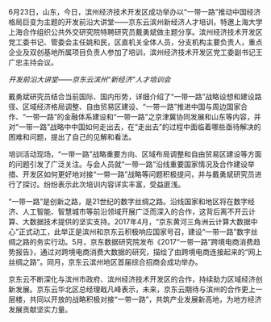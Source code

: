 6月23日，山东，今日，滨州经济技术开发区成功举办以“一带一路”推动中国经济格局巨变为主题的开发前沿大讲堂——京东云滨州新经济人才培训，特邀上海大学上海合作组织公共外交研究院特聘研究员戴勇斌做主题分享。滨州经济技术开发区党工委书记、管委会主任姚和民，区直机关全体人员，分支机构主要负责人，重点企业及双创基地所属项目负责人参加了培训，滨州经济技术开发区党工委副书记王广忠主持会议。![]()

*开发前沿大讲堂——京东云滨州“新经济”人才培训会*

戴勇斌研究员结合当前国际、国内形势，详细介绍了“一带一路”战略设想和建设路径、区域经济格局调整、自由贸易区建设、“一带一路”推进中国与周边国家合作、“一带一路”的金融体系建设和“一带一路”之京津冀协同发展和山东等内容，并对“一带一路”战略中中国如何走出去，在“走出去”的过程中面临着哪些亟待解决的困难和问题，提出了自己的见解和看法。

培训活动现场，“一带一路”战略重要方向、区域布局调整和自由贸易区建设等方面的问题引发了广泛关注。与会人员就“一带一路”沿线重要国家情况及合作建设举措、开发区如何更好地对接“一带一路”战略等问题积极提问，并与戴勇斌研究员进行了探讨。纷纷表示此次培训内容详实丰富，受益匪浅。

“一带一路”是创新之路，是21世纪的数字丝绸之路。沿线国家和地区将在数字经济、人工智能、智慧城市等前沿领域开展广泛而深入的合作，这背后离不开云计算、大数据技术提供的坚实支持。2017年4月，“京东黄河三角洲云计算大数据中心”正式动工，此举正是滨州和京东云积极响应国家号召，建设“一带一路”数字丝绸之路的务实行动。5月，京东数据研究院发布《2017“一带一路”跨境电商消费趋势报告》，通过对跨境电商消费大数据的研究，描绘了由跨境电商连接起来的“网上丝绸之路”。同月，京东云滨州地区首届综合招商会成功举办。

京东云不断深化与滨州市政府、滨州经济技术开发区的合作，持续助力区域经济创新发展。京东云华北区总经理戢凡峰表示，未来，京东云期待与滨州的合作更上一层楼，共同以开放的战略积极对接“一带一路”，共筑产业发展新高地，为地方经济发展贡献坚实力量。